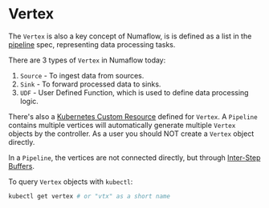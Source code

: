 # Vertex

The `Vertex` is also a key concept of Numaflow, is is defined as a list in the [pipeline](./PIPELINE.md) spec, representing data processing tasks.

There are 3 types of `Vertex` in Numaflow today:

1. `Source` - To ingest data from sources.
1. `Sink` - To forward processed data to sinks.
1. `UDF` - User Defined Function, which is used to define data processing logic.

There's also a [Kubernetes Custom Resource](https://kubernetes.io/docs/concepts/extend-kubernetes/api-extension/custom-resources/) defined for `Vertex`. A `Pipeline` contains multiple vertices will automatically generate multiple `Vertex` objects by the controller. As a user you should NOT create a `Vertex` object directly.

In a `Pipeline`, the vertices are not connected directly, but through [Inter-Step Buffers](./INTER_STEP_BUFFER.md).

To query `Vertex` objects with `kubectl`:

```sh
kubectl get vertex # or "vtx" as a short name
```
